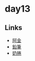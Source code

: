 # day13

## Links

- [阿金](https://rabbittee.github.io/JavaScript30/day13/kim/)
- [鉛筆](https://rabbittee.github.io/JavaScript30/day13/pencil/)
- [奶捲](https://rabbittee.github.io/JavaScript30/day13/recoil/)
